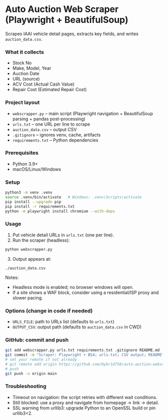 # Auto Auction Web Scraper (Playwright + BeautifulSoup)

Scrapes IAAI vehicle detail pages, extracts key fields, and writes `auction_data.csv`.

### What it collects
- Stock No
- Make, Model, Year
- Auction Date
- URL (source)
- ACV Cost (Actual Cash Value)
- Repair Cost (Estimated Repair Cost)

### Project layout
- `webscrapper.py` – main script (Playwright navigation + BeautifulSoup parsing + pandas post-processing)
- `urls.txt` – one URL per line to scrape
- `auction_data.csv` – output CSV
- `.gitignore` – ignores venv, cache, artifacts
- `requirements.txt` – Python dependencies

### Prerequisites
- Python 3.9+
- macOS/Linux/Windows

### Setup
```bash
python3 -m venv .venv
source .venv/bin/activate   # Windows: .venv\Scripts\activate
pip install --upgrade pip
pip install -r requirements.txt
python -m playwright install chromium --with-deps
```

### Usage
1) Put vehicle detail URLs in `urls.txt` (one per line).
2) Run the scraper (headless):
```bash
python webscrapper.py
```
3) Output appears at:
```
./auction_data.csv
```

Notes:
- Headless mode is enabled; no browser windows will open.
- If a site shows a WAF block, consider using a residential/ISP proxy and slower pacing.

### Options (change in code if needed)
- `URLS_FILE`: path to URLs list (defaults to `urls.txt`)
- `OUTPUT_CSV`: output path (defaults to `auction_data.csv` in CWD)

### GitHub: commit and push
```bash
git add webscrapper.py urls.txt requirements.txt .gitignore README.md
git commit -m "Scraper: Playwright + BS4; urls.txt; CSV output; README"
# set your remote if not already
# git remote add origin https://github.com/Hybr1d758/auto-auction-webscrapper.git
# push
git push -u origin main
```

### Troubleshooting
- Timeout on navigation: the script retries with different wait conditions.
- Still blocked: use a proxy and navigate from homepage → link → detail.
- SSL warning from urllib3: upgrade Python to an OpenSSL build or pin urllib3<2.
